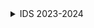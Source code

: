 <details >
<summary >IDS 2023-2024</summary>

---
---

![image](https://github.com/user-attachments/assets/f5056a56-6b91-424a-b419-df17a15eb8f4)
![image](https://github.com/user-attachments/assets/706370de-af9e-4889-ae15-8b3b1d138df7)
![image](https://github.com/user-attachments/assets/83adf7be-5b39-4123-a0cb-e91b7365cb9c)
![image](https://github.com/user-attachments/assets/cac49482-5f0d-4b6f-b1a9-7591c9a2319c)
  
</details>
